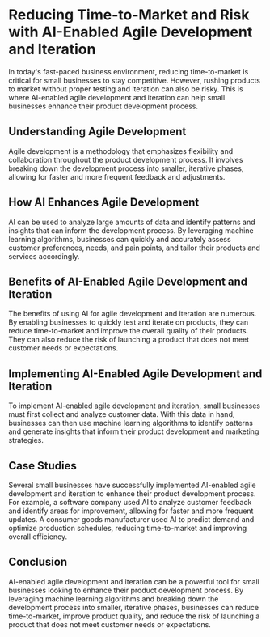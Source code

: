 Reducing Time-to-Market and Risk with AI-Enabled Agile Development and Iteration
=============================================================================================================================================

In today's fast-paced business environment, reducing time-to-market is critical for small businesses to stay competitive. However, rushing products to market without proper testing and iteration can also be risky. This is where AI-enabled agile development and iteration can help small businesses enhance their product development process.

Understanding Agile Development
-------------------------------

Agile development is a methodology that emphasizes flexibility and collaboration throughout the product development process. It involves breaking down the development process into smaller, iterative phases, allowing for faster and more frequent feedback and adjustments.

How AI Enhances Agile Development
---------------------------------

AI can be used to analyze large amounts of data and identify patterns and insights that can inform the development process. By leveraging machine learning algorithms, businesses can quickly and accurately assess customer preferences, needs, and pain points, and tailor their products and services accordingly.

Benefits of AI-Enabled Agile Development and Iteration
------------------------------------------------------

The benefits of using AI for agile development and iteration are numerous. By enabling businesses to quickly test and iterate on products, they can reduce time-to-market and improve the overall quality of their products. They can also reduce the risk of launching a product that does not meet customer needs or expectations.

Implementing AI-Enabled Agile Development and Iteration
-------------------------------------------------------

To implement AI-enabled agile development and iteration, small businesses must first collect and analyze customer data. With this data in hand, businesses can then use machine learning algorithms to identify patterns and generate insights that inform their product development and marketing strategies.

Case Studies
------------

Several small businesses have successfully implemented AI-enabled agile development and iteration to enhance their product development process. For example, a software company used AI to analyze customer feedback and identify areas for improvement, allowing for faster and more frequent updates. A consumer goods manufacturer used AI to predict demand and optimize production schedules, reducing time-to-market and improving overall efficiency.

Conclusion
----------

AI-enabled agile development and iteration can be a powerful tool for small businesses looking to enhance their product development process. By leveraging machine learning algorithms and breaking down the development process into smaller, iterative phases, businesses can reduce time-to-market, improve product quality, and reduce the risk of launching a product that does not meet customer needs or expectations.


